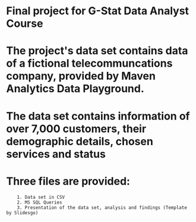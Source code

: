 # Final project for G-Stat Data Analyst Course
# The project's data set contains data of a fictional telecommuncations company, provided by Maven Analytics Data Playground.
# The data set contains information of over 7,000 customers, their demographic details, chosen services and status
# Three files are provided:
        1. Data set in CSV
        2. MS SQL Queries
        3. Presentation of the data set, analysis and findings (Template by Slidesgo)
